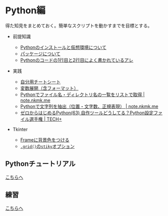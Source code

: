 # Python編

得た知見をまとめておく。簡単なスクリプトを動かすまでを目標とする。

* 前提知識
  * [Pythonのインストールと仮想環境について](environment.html)
  * [パッケージについて](package.html)
  * [Pythonのコードの1行目と2行目によく書かれているアレ](shebang.html)
* 実践
  * [自分用チートシート](cheetsheet.html)
  * [変数展開（含フォーマット）](https://maku77.github.io/python/numstr/str-format.html)
  * [Pythonでファイル名・ディレクトリ名の一覧をリストで取得 | note.nkmk.me](https://note.nkmk.me/python-listdir-isfile-isdir/)
  * [Pythonで文字列を抽出（位置・文字数、正規表現） | note.nkmk.me](https://note.nkmk.me/python-str-extract/)
  * [ゼロからはじめるPython(63) 自作ツールどうしてる？Python設定ファイル選手権 | TECH+](https://news.mynavi.jp/article/zeropython-63/)

* Tkinter
  * [Frameに背景色をつける](https://stackoverflow.com/questions/54476511/setting-background-color-of-a-tkinter-ttk-frame)
  * [`.grid()`の`stiky`オプション](https://www.pytry3g.com/entry/grid-widget)

## Pythonチュートリアル

[こちらへ](tutorial/)

## 練習

[こちらへ](practise.html)
